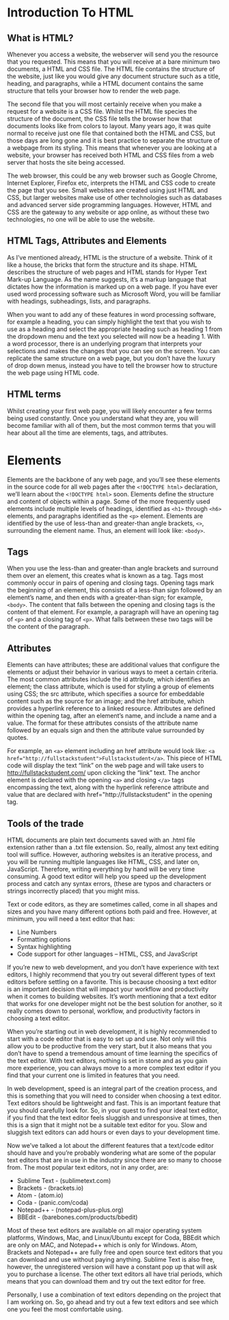 # Introduction To HTML


## What is HTML?

Whenever you access a website, the webserver will send you the resource that you requested. This means that you will receive at a bare minimum two documents, a HTML and CSS file. The HTML file contains the structure of the website, just like you would give any document structure such as a title, heading, and paragraphs, while a HTML document contains the same structure that tells your browser how to render the web page. 

The second file that you will most certainly receive when you make a request for a website is a CSS file. Whilst the HTML file species the structure of the document, the CSS file tells the browser how that documents looks like from colors to layout. Many years ago, it was quite normal to receive just one file that contained both the HTML and CSS, but those days are long gone and it is best practice to separate the structure of a webpage from its styling. This means that whenever you are looking at a website, your browser has received both HTML and CSS files from a web server that hosts the site being accessed.

The web browser, this could be any web browser such as Google Chrome, Internet Explorer, Firefox etc, interprets the HTML and CSS code to create the page that you see. Small websites are created using just HTML and CSS, but larger websites make use of other technologies such as databases and advanced server side programming languages. However, HTML and CSS are the gateway to any website or app online, as without these two technologies, no one will be able to use the website.

## HTML Tags, Attributes and Elements 

As I’ve mentioned already, HTML is the structure of a website. Think of it like a house, the bricks that form the structure and its shape. HTML describes the structure of web pages and HTML stands for Hyper Text Mark-up Language. As the name suggests, it’s a markup language that dictates how the information is marked up on a web page. If you have ever used word processing software such as Microsoft Word, you will be familiar with headings, subheadings, lists, and paragraphs. 

When you want to add any of these features in word processing software, for example a heading, you can simply highlight the text that you wish to use as a heading and select the appropriate heading such as heading 1 from the dropdown menu and the text you selected will now be a heading 1. With a word processor, there is an underlying program that interprets your selections and makes the changes that you can see on the screen. You can replicate the same structure on a web page, but you don’t have the luxury of drop down menus, instead you have to tell the browser how to structure the web page using HTML code.

## HTML terms 

Whilst creating your first web page, you will likely encounter a few terms being used constantly. Once you understand what they are, you will become familiar with all of them, but the most common terms that you will hear about all the time are elements, tags, and attributes.

# Elements 

Elements are the backbone of any web page, and you’ll see these elements in the source code for all web pages after the `<!DOCTYPE html>` declaration, we’ll learn about the `<!DOCTYPE html>` soon. Elements define the structure and content of objects within a page. Some of the more frequently used elements include multiple levels of headings, identified as `<h1>` through `<h6>` elements, and paragraphs identified as the `<p>` element. Elements are identified by the use of less-than and greater-than angle brackets, `<>`, surrounding the element name. Thus, an element will look like: `<body>`.

## Tags

When you use the less-than and greater-than angle brackets and surround them over an element, this creates what is known as a tag. Tags most commonly occur in pairs of opening and closing tags. Opening tags mark the beginning of an element, this consists of a less-than sign followed by an element’s name, and then ends with a greater-than sign; for example, `<body>`. The content that falls between the opening and closing tags is the content of that element. For example, a paragraph will have an opening tag of `<p>` and a closing tag of `<p>`. What falls between these two tags will be the content of the paragraph.

## Attributes 

Elements can have attributes; these are additional values that configure the elements or adjust their behavior in various ways to meet a certain criteria. The most common attributes include the id attribute, which identifies an element; the class attribute, which is used for styling a group of elements using CSS; the src attribute, which specifies a source for embeddable content such as the source for an image; and the href attribute, which provides a hyperlink reference to a linked resource. Attributes are defined within the opening tag, after an element’s name, and include a name and a value. The format for these attributes consists of the attribute name followed by an equals sign and then the attribute value surrounded by quotes.

For example, an `<a>` element including an href attribute would look like: `<a href="http://fullstackstudent">Fullstackstudent</a>`. This piece of HTML code will display the text “link” on the web page and will take users to http://fullstackstudent.com/ upon clicking the “link” text. The anchor element is declared with the opening `<a>` and closing `</a>` tags encompassing the text, along with the hyperlink reference attribute and value that are declared with href="http://fullstackstudent" in the opening tag.
  
## Tools of the trade 

HTML documents are plain text documents saved with an .html file extension rather than a .txt file extension.  So, really, almost any text editing tool will suffice. However, authoring websites is an iterative process, and you will be running multiple languages like HTML, CSS, and later on, JavaScript. Therefore, writing everything by hand will be very time consuming. A good text editor will help you speed up the development process and catch any syntax errors, (these are typos and characters or strings incorrectly placed) that you might miss.

Text or code editors, as they are sometimes called, come in all shapes and sizes and you have many different options both paid and free. However, at minimum, you will need a text editor that has: 

- Line Numbers 
- Formatting options 
- Syntax highlighting 
- Code support for other languages – HTML, CSS, and JavaScript

If you’re new to web development, and you don’t have experience with text editors, I highly recommend that you try out several different types of text editors before settling on a favorite. This is because choosing a text editor is an important decision that will impact your workflow and productivity when it comes to building websites. It’s worth mentioning that a text editor that works for one developer might not be the best solution for another, so it really comes down to personal, workflow, and productivity factors in choosing a text editor. 

When you’re starting out in web development, it is highly recommended to start with a code editor that is easy to set up and use. Not only will this allow you to be productive from the very start, but it also means that you don’t have to spend a tremendous amount of time learning the specifics of the text editor. With text editors, nothing is set in stone and as you gain more experience, you can always move to a more complex text editor if you find that your current one is limited in features that you need. 

In web development, speed is an integral part of the creation process, and this is something that you will need to consider when choosing a text editor. Text editors should be lightweight and fast. This is an important feature that you should carefully look for. So, in your quest to find your ideal text editor, if you find that the text editor feels sluggish and unresponsive at times, then this is a sign that it might not be a suitable text editor for you. Slow and sluggish text editors can add hours or even days to your development time.  

Now we’ve talked a lot about the different features that a text/code editor should have and you’re probably wondering what are some of the popular text editors that are in use in the industry since there are so many to choose from. The most popular text editors, not in any order, are: 

- Sublime Text - (sublimetext.com)
- Brackets - (brackets.io)  
- Atom - (atom.io)  
- Coda - (panic.com/coda) 
- Notepad++ - (notepad-plus-plus.org)
- BBEdit - (barebones.com/products/bbedit)

Most of these text editors are available on all major operating system platforms, Windows, Mac, and Linux/Ubuntu except for Coda, BBEdit which are only on MAC, and Notepad++ which is only for Windows. Atom, Brackets and Notepad++ are fully free and open source text editors that you can download and use without paying anything. Sublime Text is also free, however, the unregistered version will have a constant pop up that will ask you to purchase a license. The other text editors all have trial periods, which means that you can download them and try out the text editor for free. 

Personally, I use a combination of text editors depending on the project that I am working on. So, go ahead and try out a few text editors and see which one you feel the most comfortable using. 

